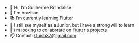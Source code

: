 - 👋 Hi, I’m Guilherme Brandalise
- 🚩 I'm brazilian
- 📚 I’m currently learning Flutter
- 📄 I still see myself as a Junior, but i have a strong will to learn
- 💞️ I’m looking to collaborate on Flutter's projects
- 📫 Contact: Guisb37@gmail.com
